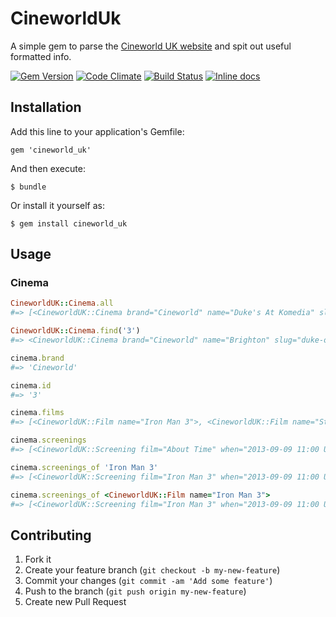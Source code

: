 # CineworldUk

A simple gem to parse the [Cineworld UK website](http://cineworld.co.uk) and spit out useful formatted info.

[![Gem Version](https://badge.fury.io/rb/cineworld_uk.svg)](http://badge.fury.io/rb/cineworld_uk)
[![Code Climate](https://codeclimate.com/github/andycroll/cineworld_uk.png)](https://codeclimate.com/github/andycroll/cineworld_uk)
[![Build Status](https://travis-ci.org/andycroll/cineworld_uk.png?branch=master)](https://travis-ci.org/andycroll/cineworld_uk)
[![Inline docs](http://inch-ci.org/github/andycroll/cineworld_uk.png)](http://inch-ci.org/github/andycroll/cineworld_uk)

## Installation

Add this line to your application's Gemfile:

    gem 'cineworld_uk'

And then execute:

    $ bundle

Or install it yourself as:

    $ gem install cineworld_uk

## Usage

### Cinema

``` ruby
CineworldUK::Cinema.all
#=> [<CineworldUK::Cinema brand="Cineworld" name="Duke's At Komedia" slug="dukes-at-komedia" chain_id="Dukes_At_Komedia" url="...">, #=> <CineworldUK::Cinema brand="Cineworld" name="Duke o York's" slug="duke-of-yorks" chain_id="Brighton" url="...">, ...]

CineworldUK::Cinema.find('3')
#=> <CineworldUK::Cinema brand="Cineworld" name="Brighton" slug="duke-of-yorks" address="..." chain_id="Brighton" url="...">

cinema.brand
#=> 'Cineworld'

cinema.id
#=> '3'

cinema.films
#=> [<CineworldUK::Film name="Iron Man 3">, <CineworldUK::Film name="Star Trek: Into Darkness">]

cinema.screenings
#=> [<CineworldUK::Screening film="About Time" when="2013-09-09 11:00 UTC" variant="3d">, <CineworldUK::Screening film="Iron Man 3" when="2013-09-09 13:50 UTC" variant="kids">, <CineworldUK::Screening ..>, <CineworldUK::Screening ...>]

cinema.screenings_of 'Iron Man 3'
#=> [<CineworldUK::Screening film="Iron Man 3" when="2013-09-09 11:00 UTC" variant="3d">, <CineworldUK::Screening film="Iron Man 3" when="2013-09-09 13:50 UTC" variant="kids">]

cinema.screenings_of <CineworldUK::Film name="Iron Man 3">
#=> [<CineworldUK::Screening film="Iron Man 3" when="2013-09-09 11:00 UTC" variant="3d">, <CineworldUK::Screening film="Iron Man 3" when="2013-09-09 13:50 UTC" variant="kids">]
```

## Contributing

1. Fork it
2. Create your feature branch (`git checkout -b my-new-feature`)
3. Commit your changes (`git commit -am 'Add some feature'`)
4. Push to the branch (`git push origin my-new-feature`)
5. Create new Pull Request
